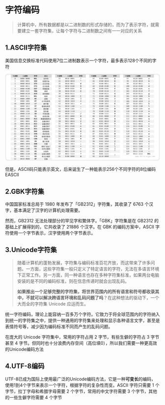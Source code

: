 # 字符编码

> 计算机中，所有数据都是以二进制数的形式存储的，而为了表示字符，就需要建立一套字符集，让每个字符与二进制数之间有一一对应的关系



## 1.ASCII字符集

美国信息交换标准代码使用7位二进制数表示一个字符，最多表示128个不同的字符

![](img/4.字符编码.assets/ascii_table.png)

但是，ASCII码只能表示英文，后来诞生了一种能表示256个不同字符的8位编码EASCII



## 2.GBK字符集

中国国家标准总局于 1980 年发布了「GB2312」字符集，其收录了 6763 个汉字，基本满足了汉字的计算机处理需要。

然而，GB2312 无法处理部分的罕见字和繁体字。「GBK」字符集是在 GB2312 的基础上扩展得到的，它共收录了 21886 个汉字。在 GBK 的编码方案中，ASCII 字符使用一个字节表示，汉字使用两个字节表示。



## 3.Unicode字符集

> 随着计算机的蓬勃发展，字符集与编码标准百花齐放，而这带来了许多问题。一方面，这些字符集一般只定义了特定语言的字符，无法在多语言环境下正常工作。另一方面，同一种语言也存在多种字符集标准，如果两台电脑安装的是不同的编码标准，则在信息传递时就会出现乱码。
>
> **如果推出一个足够完整的字符集，将世界范围内的所有语言和符号都收录其中，不就可以解决跨语言环境和乱码问题了吗**？在这种想法的驱动下，一个大而全的字符集 Unicode 应运而生。

统一字符编码，理论上能容纳一百多万个字符。它致力于将全球范围内的字符纳入到统一的字符集之中，提供一种通用的字符集来处理和显示各种语言文字，甚至是表情符号等，减少因为编码标准不同而产生的乱码问题。

在庞大的 Unicode 字符集中，常用的字符占用 2 字节，有些生僻的字符占 3 字节甚至 4 字节。但同时也十分浪费内存空间（高位填0），所以我们需要一种更高效的Unicode编码方法



## 4.UTF-8编码

UTF-8已成为国际上使用最广泛的Unicode编码方法，它是一种**可变长**的编码，使用1到4个字节来表示一个字符，根据字符的复杂性而变。ASCII 字符只需要 1 个字节，拉丁字母和希腊字母需要 2 个字节，常用的中文字符需要 3 个字节，其他的一些生僻字符需要 4 个字节
